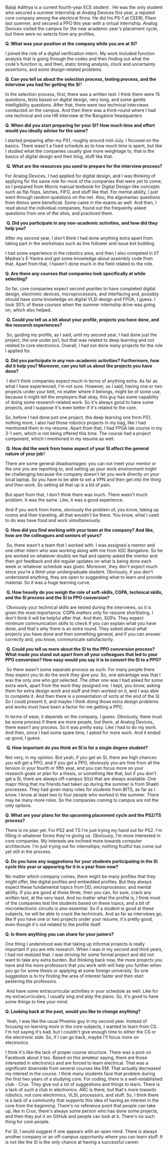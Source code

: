 <p><!-- wp:paragraph --></p>
<p>Balaji Adithya is a current fourth-year ECE student . He was the only student who secured a summer internship at Analog Devices this year, a reputed core company among the electrical firms. He did his PS-1 at CEERI, Pilani last summer, and secured a PPO this year with a virtual internship. Analog Devices visited the campus for the new academic year's placement cycle, but there were no selects from any profiles.&nbsp;</p>
<p><!-- /wp:paragraph --></p>
<p><!-- wp:paragraph --></p>
<p><strong>Q. What was your position at the company while you are at SI?</strong></p>
<p><!-- /wp:paragraph --></p>
<p><!-- wp:paragraph --></p>
<p>I joined the role of a digital verification intern. My work included function analysis that is going through the codes and then finding out what the code's function is, and then, static timing analysis, clock and uncertainty assertions, and some design-related problems.</p>
<p><!-- /wp:paragraph --></p>
<p><!-- wp:paragraph --></p>
<p><strong>Q. Can you tell us about the selection process, testing process, and the interview you had for getting the SI</strong>?</p>
<p><!-- /wp:paragraph --></p>
<p><!-- wp:paragraph --></p>
<p>In the selection process, first, there was a written test. I think there were 15 questions, tests based on digital design, very long, and some gentle intelligibility questions. After that, there were two technical interviews conducted on the campus. And then there was a third-round where I had one technical and one HR interview at the Bangalore headquarters&nbsp;</p>
<p><!-- /wp:paragraph --></p>
<p><!-- wp:paragraph --></p>
<p><strong>Q. When did you start preparing for your SI? How much time and effort would you ideally advise for the same?</strong></p>
<p><!-- /wp:paragraph --></p>
<p><!-- wp:paragraph --></p>
<p>I started preparing after my PS1, roughly around mid-July. I focused on the basics. There wasn't a fixed schedule as to how much time is spent, but like I studied what the companies usually give more weightage to, that is the basics of digital design and their blog, stuff like that.</p>
<p><!-- /wp:paragraph --></p>
<p><!-- wp:paragraph --></p>
<p>&nbsp;<strong>Q. What are the resources you used to prepare for the interview process?</strong></p>
<p><!-- /wp:paragraph --></p>
<p><!-- wp:paragraph --></p>
<p>For Analog Devices, I had applied for digital design, and I was thinking of applying for the same role for most of the companies that were yet to come, so I prepared from Morris manual textbook for Digital Design-like concepts such as flip flops, latches, FIFO, and stuff like that. For mental ability, I just went through random questions on the net. Also, the algomaniac questions from Atmos were beneficial. Some came in the exams as well. And then, I read about the individual companies, found out the frequently asked questions from one of the sites, and practiced them.</p>
<p><!-- /wp:paragraph --></p>
<p><!-- wp:paragraph --></p>
<p>&nbsp;<strong>Q. Did you participate in any non-academic activities, and how did they help you?</strong></p>
<p><!-- /wp:paragraph --></p>
<p><!-- wp:paragraph --></p>
<p>After my second year, I don't think I had done anything extra apart from taking part in the workshops such as line follower and issue bot building.</p>
<p><!-- /wp:paragraph --></p>
<p><!-- wp:paragraph --></p>
<p>I had some experience in the robotics area, and then I also competed in IIT Madras's E-Yantra and got some knowledge about assembly code from that. Apart from that, I haven't done much in the field related to the role.&nbsp;</p>
<p><!-- /wp:paragraph --></p>
<p><!-- wp:paragraph --></p>
<p><strong>Q. Are there any courses that companies look specifically at while selecting?&nbsp;</strong></p>
<p><!-- /wp:paragraph --></p>
<p><!-- wp:paragraph --></p>
<p>So far, core companies expect second yearites to have completed digital design, electronic devices, microprocessors, and interfacing and, possibly should have some knowledge on digital VLSI design and FPGA, I guess. I took 30% of these courses when the summer internship drive was going on, which also helped.</p>
<p><!-- /wp:paragraph --></p>
<p><!-- wp:paragraph --></p>
<p>&nbsp;<strong>Q. Could you tell us a bit about your profile, projects you have done, and the research experiences?</strong></p>
<p><!-- /wp:paragraph --></p>
<p><!-- wp:paragraph --></p>
<p>&nbsp;So, guiding my profile, as I said, until my second year, I had done just the project, the one under ps1, but that was related to deep learning and not related to core electronics. Overall, I had not done many projects for the role I applied for.&nbsp;</p>
<p><!-- /wp:paragraph --></p>
<p><!-- wp:paragraph --></p>
<p><strong>Q. Did you participate in any non-academic activities? Furthermore, how did it help you? Moreover, can you tell us about the projects you have done?</strong></p>
<p><!-- /wp:paragraph --></p>
<p><!-- wp:paragraph --></p>
<p>&nbsp;I don't think companies expect much in terms of anything extra. As far as what I have experienced, I'm not sure. However, as I said, having one or two projects under your belt, no matter where it belongs, might be of some use, because it might tell the employers that okay, this guy has some capability of doing some research-related work. So it's always good to have some projects, and I suppose it's even better if it's related to the core.</p>
<p><!-- /wp:paragraph --></p>
<p><!-- wp:paragraph --></p>
<p>So, before I had done just one project, the deep learning one from PS1, nothing more, I also had those robotics projects in my bag, like I had mentioned them in my resume. Apart from that, I had FPGA lab course in my 3-1 sem, which is not being offered this time. The course had a project component, which I mentioned in my resume as well.</p>
<p><!-- /wp:paragraph --></p>
<p><!-- wp:paragraph --></p>
<p><strong> Q. How did the work from home aspect of your SI affect the general nature of your job</strong>?</p>
<p><!-- /wp:paragraph --></p>
<p><!-- wp:paragraph --></p>
<p>There are some general disadvantages: you can not meet your mentor or the one you are reporting to, and setting up your work environment might be challenging because the company doesn't let you work directly on your local laptop. So you have to be able to set a VPN and then get into the thing and then work. So setting all that up is a bit of pain.</p>
<p><!-- /wp:paragraph --></p>
<p><!-- wp:paragraph --></p>
<p>But apart from that, I don't think there was much. There wasn't much problem. It was the same. Like, it was a good experience.</p>
<p><!-- /wp:paragraph --></p>
<p><!-- wp:paragraph --></p>
<p>And if you work from home, obviously the problem of, you know, taking up rooms and then traveling, all that wouldn't be there. You know, what I used to do was have food and work simultaneously.</p>
<p><!-- /wp:paragraph --></p>
<p><!-- wp:paragraph --></p>
<p><strong>Q. How did you find working with your team at the company? And like, how are the colleagues and seniors of yours?</strong></p>
<p><!-- /wp:paragraph --></p>
<p><!-- wp:paragraph --></p>
<p>&nbsp;So, there wasn't a team that I worked with. I was assigned a mentor and one other intern who was working along with me from IISC Bangalore. So he pre worked on whatever doubts we had and openly asked the mentor and then got feedback and did regular updates on what is being done each week or whatever schedule was given. Moreover, they don't expect much since you're a third-year undergraduate student. Obviously, if you don't understand anything, they are open to suggesting what to learn and provide material. So it was a huge learning curve.&nbsp;</p>
<p><!-- /wp:paragraph --></p>
<p><!-- wp:paragraph --></p>
<p>&nbsp;<strong>Q. How heavily do you weigh the role of soft-skills, CGPA, technical skills, and the SI process and the SI to PPO conversion?</strong></p>
<p><!-- /wp:paragraph --></p>
<p><!-- wp:paragraph --></p>
<p>&nbsp;Obviously your technical skills are tested during the interviews, so it is given the most importance. CGPA matters only for resume shortlisting. I don't think it will be helpful after that. And then, SOPs. They expect minimum communication skills to check if you can explain what you have done, and that's why there is an extra round. They asked about what projects you have done and then something general, and if you can answer correctly and, you know, communicate satisfactorily.</p>
<p><!-- /wp:paragraph --></p>
<p><!-- wp:paragraph --></p>
<p>&nbsp;<strong>Q. Could you tell us more about the SI to the PPO conversion process? What made you stand out apart from all your colleagues that led to your PPO conversion? How easy would you say it is to convert the SI to a PPO?</strong></p>
<p><!-- /wp:paragraph --></p>
<p><!-- wp:paragraph --></p>
<p>&nbsp;So there wasn't some separate process as such. For many people there they expect you to do the work they give you. So, one advantage was that I was the only one who got selected. The other one was I had asked for some extra work, apart from the work they assigned me. I kept, you know, asking them for extra design work and stuff and then worked on it, and I was able to complete it. And then there is a presentation of sorts at the end of the SI. So I could present it, and maybe I think doing those extra design problems and works must have been a factor for me getting a PPO.</p>
<p><!-- /wp:paragraph --></p>
<p><!-- wp:paragraph --></p>
<p>In terms of ease, it depends on the company, I guess. Obviously, there must be some process if there are more people, but there, at Analog Devices, there wasn't any process. So it was pretty easy. Like I had to do my work. And then, since I had some spare time, I asked for more work. And it ended up good, I guess.</p>
<p><!-- /wp:paragraph --></p>
<p><!-- wp:paragraph --></p>
<p>&nbsp;<strong>Q. How important do you think an SI is for a single degree student?</strong></p>
<p><!-- /wp:paragraph --></p>
<p><!-- wp:paragraph --></p>
<p>Not very, in my opinion. But yeah, if you get an SI, there are high chances you will get a PPO, and if you get a PPO, obviously you are free from all the tension in your fourth or fifth year, and you can focus more on your research goals or plan for a thesis, or something like that, but if you don't get a SI, there are always off-campus SI(s) that are always available. One major thing that my friends had taken up during the summer is from Shakti processes. They had given many roles for students from BITS, as far as I know. I know at least two to four people who worked in the summer. There may be many more roles. So the companies coming to campus are not the only options.</p>
<p><!-- /wp:paragraph --></p>
<p><!-- wp:paragraph --></p>
<p><strong>Q. What are your plans for the upcoming placement cycle and the PS2/TS process?</strong></p>
<p><!-- /wp:paragraph --></p>
<p><!-- wp:paragraph --></p>
<p>There is no plan yet. For PS2 and TS I'm just trying my hand out for PS2. I'm filling in whatever forms they're giving us. Obviously, I'm more interested in core companies. My interests are inclined more towards computer architecture. I'm just trying out for internships; nothing fruitful has come out yet still in the process.</p>
<p><!-- /wp:paragraph --></p>
<p><!-- wp:paragraph --></p>
<p><strong>Q. Do you have any suggestions for your students participating in the SI cycle this year or appearing for it in a year from now?</strong></p>
<p><!-- /wp:paragraph --></p>
<p><!-- wp:paragraph --></p>
<p>No matter which company comes, there might be many profiles that they might offer, like digital profiles and embedded profiles. But they always expect these fundamental topics from DD, microprocessor, and mental ability. If you are good at these three, then you can, for sure, crack any written test, at the very least. And no matter what the profile is, I think most of the companies test the students based on these topics, and a bit of microelectronic circuits is also essential. So if a student is good at these subjects, he will be able to crack the technicals. And as far as interviews go, like if you have one or two projects under your resume, it's pretty good, even though it's not related to the profile itself.</p>
<p><!-- /wp:paragraph --></p>
<p><!-- wp:paragraph --></p>
<p><strong>Q. Is there anything you can share for your juniors?</strong></p>
<p><!-- /wp:paragraph --></p>
<p><!-- wp:paragraph --></p>
<p>One thing I understood was that taking up informal projects is really important if you are into research. When I was in my second and third years, I had not realized that. I was striving for some formal project and did not want to take any extra burden. But thinking back now, the more projects you have and the more professors that you work with will help you further when you go for some thesis or applying at some foreign university. So one suggestion is to try finding the area of interest faster and then start pestering the professors.&nbsp;</p>
<p><!-- /wp:paragraph --></p>
<p><!-- wp:paragraph --></p>
<p>&nbsp;And have some extracurricular activities in your schedule as well. Like for my extracurriculars, I usually sing and play the piano. So, it's good to have some things to free your mind.</p>
<p><!-- /wp:paragraph --></p>
<p><!-- wp:paragraph --></p>
<p><strong>Q. Looking back at the past, would you like to change anything?</strong></p>
<p><!-- /wp:paragraph --></p>
<p><!-- wp:paragraph --></p>
<p>&nbsp;Yeah, I was like the usual Phoenix guy in my second year. Instead of focusing on learning more in the core subjects, I wanted to learn from CS. I'm not saying it's bad, but I couldn't give enough time to either the CS or the electronic side. So, if I can go back, maybe I'll focus more on electronics.</p>
<p><!-- /wp:paragraph --></p>
<p><!-- wp:paragraph --></p>
<p>I think it's like the lack of proper course structure. There was a post on Facebook about it too. Based on this amateur saying, there are those interested in electronics and are forced to learn electrical. That was a significant downside from several courses like EM. That actually decreased my interest in the course. I think many students face that problem during the first two years of a studying core. For coding, there is a well-established club - Crux. They give out a lot of suggestions and things to learn. There is a lack of such a club in electronics. ARC is there, but that's more towards robotics, not core electronics, VLSI, processors, and stuff. So, I think there is a lack of a community that supports this idea of having an interest in the core from the beginning. There's no reference point that people can take up, like in Crux, there's always some person who has done some projects, and then they put it on GitHub and people can look at it. There's no such thing for core people.&nbsp;</p>
<p><!-- /wp:paragraph --></p>
<p><!-- wp:paragraph --></p>
<p>For SI, I would suggest if one appears with an open mind. There is always another company or an off-campus opportunity where you can learn stuff. It is not like the SI is the only chance at having a successful career.&nbsp;</p>
<p><!-- /wp:paragraph --></p>
